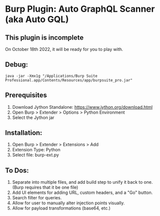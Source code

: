 # Burp Plugin: Auto GraphQL Scanner (aka Auto GQL)

## This plugin is incomplete
On October 18th 2022, it will be ready for you to play with.

## Debug:
`java -jar -Xmx1g "/Applications/Burp Suite Professional.app/Contents/Resources/app/burpsuite_pro.jar"`

## Prerequisites
1. Download Jython Standalone: https://www.jython.org/download.html
2. Open Burp > Extender > Options > Python Environment
3. Select the Jython jar

## Installation:
1. Open Burp > Extender > Extensions > Add
2. Extension Type: Python
3. Select file: burp-ext.py

## To Dos:
1. Separate into multiple files, and add build step to unify it back to one. (Burp requires that it be one file)
2. Add UI elements for adding URL, custom headers, and a "Go" button.
3. Search filter for queries.
5. Allow for user to manually alter injection points visually.
6. Allow for payload transformations (base64, etc.)
